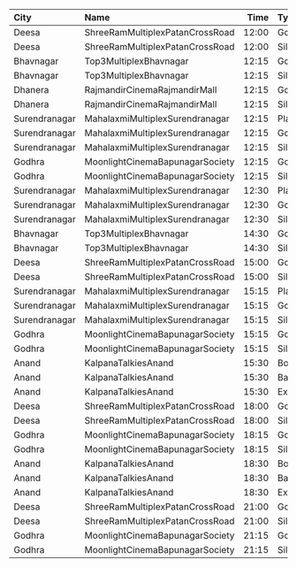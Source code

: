 | City          | Name                            |  Time | Type      | Price | Capacity | Booked |
| :------------ | :------------------------------ | ----: | :-------- | ----: | -------: | -----: |
| Deesa         | ShreeRamMultiplexPatanCrossRoad | 12:00 | Gold      |  100₹ |      169 |      0 |
| Deesa         | ShreeRamMultiplexPatanCrossRoad | 12:00 | Silver    |  100₹ |       38 |      0 |
| Bhavnagar     | Top3MultiplexBhavnagar          | 12:15 | Gold      |   80₹ |      100 |      0 |
| Bhavnagar     | Top3MultiplexBhavnagar          | 12:15 | Silver    |   80₹ |      100 |      0 |
| Dhanera       | RajmandirCinemaRajmandirMall    | 12:15 | Gold      |  130₹ |      103 |     35 |
| Dhanera       | RajmandirCinemaRajmandirMall    | 12:15 | Silver    |  130₹ |       75 |      0 |
| Surendranagar | MahalaxmiMultiplexSurendranagar | 12:15 | Platinum  |  150₹ |       11 |      0 |
| Surendranagar | MahalaxmiMultiplexSurendranagar | 12:15 | Gold      |  120₹ |       64 |      0 |
| Surendranagar | MahalaxmiMultiplexSurendranagar | 12:15 | Silver    |  100₹ |      105 |      0 |
| Godhra        | MoonlightCinemaBapunagarSociety | 12:15 | Gold      |   80₹ |      148 |      0 |
| Godhra        | MoonlightCinemaBapunagarSociety | 12:15 | Silver    |   80₹ |      102 |      0 |
| Surendranagar | MahalaxmiMultiplexSurendranagar | 12:30 | Platinum  |  150₹ |       11 |      0 |
| Surendranagar | MahalaxmiMultiplexSurendranagar | 12:30 | Gold      |  120₹ |       64 |      0 |
| Surendranagar | MahalaxmiMultiplexSurendranagar | 12:30 | Silver    |  100₹ |      105 |      0 |
| Bhavnagar     | Top3MultiplexBhavnagar          | 14:30 | Gold      |   70₹ |      100 |      0 |
| Bhavnagar     | Top3MultiplexBhavnagar          | 14:30 | Silver    |   70₹ |      100 |      0 |
| Deesa         | ShreeRamMultiplexPatanCrossRoad | 15:00 | Gold      |  100₹ |      169 |      0 |
| Deesa         | ShreeRamMultiplexPatanCrossRoad | 15:00 | Silver    |  100₹ |       38 |      0 |
| Surendranagar | MahalaxmiMultiplexSurendranagar | 15:15 | Platinum  |  150₹ |       11 |      0 |
| Surendranagar | MahalaxmiMultiplexSurendranagar | 15:15 | Gold      |  120₹ |       64 |      0 |
| Surendranagar | MahalaxmiMultiplexSurendranagar | 15:15 | Silver    |  100₹ |      105 |      0 |
| Godhra        | MoonlightCinemaBapunagarSociety | 15:15 | Gold      |   80₹ |      148 |      0 |
| Godhra        | MoonlightCinemaBapunagarSociety | 15:15 | Silver    |   80₹ |      102 |      0 |
| Anand         | KalpanaTalkiesAnand             | 15:30 | Box       |  110₹ |      100 |      0 |
| Anand         | KalpanaTalkiesAnand             | 15:30 | Balcony   |   90₹ |      100 |      0 |
| Anand         | KalpanaTalkiesAnand             | 15:30 | Executive |   80₹ |      100 |      0 |
| Deesa         | ShreeRamMultiplexPatanCrossRoad | 18:00 | Gold      |  100₹ |      169 |      0 |
| Deesa         | ShreeRamMultiplexPatanCrossRoad | 18:00 | Silver    |  100₹ |       38 |      0 |
| Godhra        | MoonlightCinemaBapunagarSociety | 18:15 | Gold      |   80₹ |      148 |      0 |
| Godhra        | MoonlightCinemaBapunagarSociety | 18:15 | Silver    |   80₹ |      102 |      0 |
| Anand         | KalpanaTalkiesAnand             | 18:30 | Box       |  110₹ |      100 |      0 |
| Anand         | KalpanaTalkiesAnand             | 18:30 | Balcony   |   90₹ |      100 |      0 |
| Anand         | KalpanaTalkiesAnand             | 18:30 | Executive |   80₹ |      100 |      0 |
| Deesa         | ShreeRamMultiplexPatanCrossRoad | 21:00 | Gold      |  100₹ |      169 |      0 |
| Deesa         | ShreeRamMultiplexPatanCrossRoad | 21:00 | Silver    |  100₹ |       38 |      0 |
| Godhra        | MoonlightCinemaBapunagarSociety | 21:15 | Gold      |   80₹ |      148 |      0 |
| Godhra        | MoonlightCinemaBapunagarSociety | 21:15 | Silver    |   80₹ |      102 |      0 |